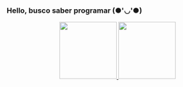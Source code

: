 ### Hello, busco saber programar (●'◡'●)


<div align="center">
  <a href="https://github.com/enzocst">
  <img height="130em" src="https://github-readme-stats.vercel.app/api?username=enzocst&show_icons=true&theme=vue&include_all_commits=true&count_private=true"/>
  <img height="130em" src="https://github-readme-stats.vercel.app/api/top-langs/?username=enzocst&layout=compact&langs_count=7&theme=vue"/>
</div>
